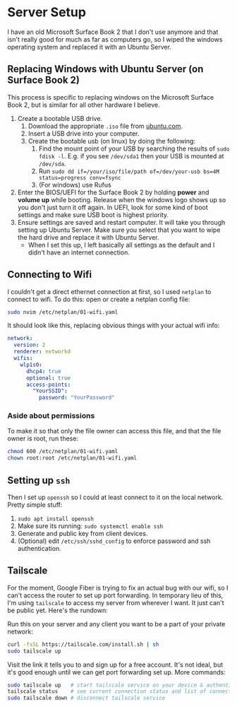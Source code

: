 # Server Setup
I have an old Microsoft Surface Book 2 that I don't use anymore and that isn't really good for much as far as computers go, so I wiped the windows operating system and replaced it with an Ubuntu Server.

## Replacing Windows with Ubuntu Server (on Surface Book 2)

This process is specific to replacing windows on the Microsoft Surface Book 2, but is similar for all other hardware I believe.

1. Create a bootable USB drive.
    1. Download the appropriate `.iso` file from [ubuntu.com](https://ubuntu.com).
    2. Insert a USB drive into your computer.
    3. Create the bootable usb (on linux) by doing the following:
        1. Find the mount point of your USB by searching the results of `sudo fdisk -l`. E.g. if you see `/dev/sda1` then your USB is mounted at `/dev/sda`.
        2. Run `sudo dd if=/your/iso/file/path of=/dev/your-usb bs=4M status=progress conv=fsync`
        3. (For windows) use Rufus
2. Enter the BIOS/UEFI for the Surface Book 2 by holding **power** and **volume up** while booting. Release when the windows logo shows up so you don't just turn it off again. In UEFI, look for some kind of boot settings and make sure USB boot is highest priority.
3. Ensure settings are saved and restart computer. It will take you through setting up Ubuntu Server. Make sure you select that you want to wipe the hard drive and replace it with Ubuntu Server.
    * When I set this up, I left basically all settings as the default and I didn't have an internet connection.

## Connecting to Wifi
I couldn't get a direct ethernet connection at first, so I used `netplan` to connect to wifi. To do this: open or create a netplan config file:

```bash
sudo nvim /etc/netplan/01-wifi.yaml
```

It should look like this, replacing obvious things with your actual wifi info:
```yaml
network:
  version: 2
  renderer: networkd
  wifis:
    wlp1s0:
      dhcp4: true
      optional: true
      access-points:
        "YourSSID":
          password: "YourPassword"
```

### Aside about permissions
To make it so that only the file owner can access this file, and that the file owner is root, run these:
```bash
chmod 600 /etc/netplan/01-wifi.yaml
chown root:root /etc/netplan/01-wifi.yaml
```

## Setting up `ssh`
Then I set up `openssh` so I could at least connect to it on the local network. Pretty simple stuff:
1. `sudo apt install openssh`
2. Make sure its running: `sudo systemctl enable ssh`
3. Generate and public key from client devices.
4. (Optional) edit `/etc/ssh/sshd_config` to enforce password and ssh authentication.

## Tailscale
For the moment, Google Fiber is trying to fix an actual bug with our wifi, so I can't access the router to set up port forwarding. In temporary lieu of this, I'm using `tailscale` to access my server from wherever I want. It just can't be public yet. Here's the rundown:

Run this on your server and any client you want to be a part of your private network:

```sh
curl -fsSL https://tailscale.com/install.sh | sh
sudo tailscale up
```

Visit the link it tells you to and sign up for a free account. It's not ideal, but it's good enough until we can get port forwarding set up. More commands:

```sh
sudo tailscale up   # start tailscale service on your device & authenticate
tailscale status    # see current connection status and list of connected devices
sudo tailscale down # disconnect tailscale service
```

